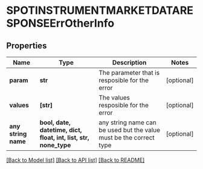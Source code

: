 # SPOTINSTRUMENTMARKETDATARESPONSEErrOtherInfo


## Properties
Name | Type | Description | Notes
------------ | ------------- | ------------- | -------------
**param** | **str** | The parameter that is resposible for the error | [optional] 
**values** | **[str]** | The values resposible for the error | [optional] 
**any string name** | **bool, date, datetime, dict, float, int, list, str, none_type** | any string name can be used but the value must be the correct type | [optional]

[[Back to Model list]](../README.md#documentation-for-models) [[Back to API list]](../README.md#documentation-for-api-endpoints) [[Back to README]](../README.md)


